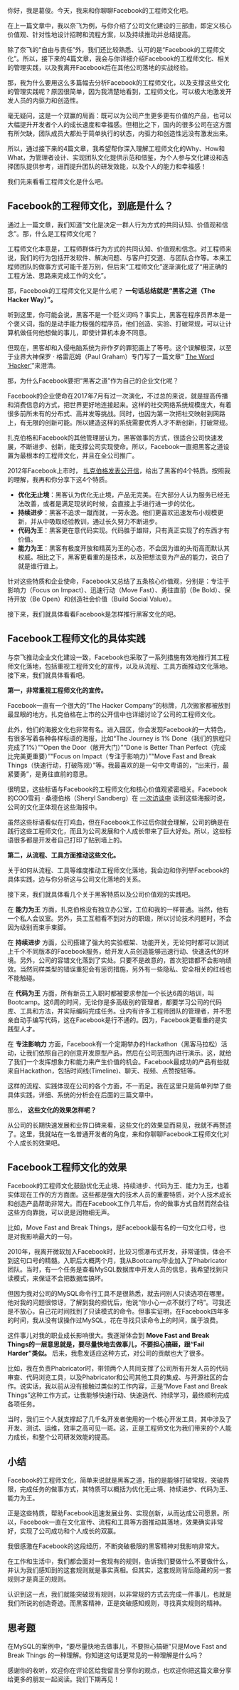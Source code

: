 你好，我是葛俊。今天，我来和你聊聊Facebook的工程师文化吧。

在上一篇文章中，我以奈飞为例，与你介绍了公司文化建设的三部曲，即定义核心价值观、针对性地设计招聘和流程方案，以及持续推动并总结提高。

除了奈飞的“自由与责任”外，我们还比较熟悉、认可的是“Facebook的工程师文化”。所以，接下来的4篇文章，我会与你详细介绍Facebook的工程师文化、相关的管理实践，以及我离开Facebook后在其他公司落地的实战经验。

那，我为什么要用这么多篇幅去分析Facebook的工程师文化，以及支撑这些文化的管理实践呢？原因很简单，因为我清楚地看到，工程师文化，可以极大地激发开发人员的内驱力和创造性。

毫无疑问，这是一个双赢的局面：既可以为公司产生更多更有价值的产品，也可以大幅提升开发者个人的成长速度和幸福感。但相比之下，国内的很多公司在这方面有所欠缺，团队成员大都处于简单执行的状态，内驱力和创造性远没有激发出来。

所以，通过接下来的4篇文章，我希望帮你深入理解工程师文化的Why、How和What，为管理者设计、实现团队文化提供示范和借鉴，为个人参与文化建设和选择团队提供参考，进而提升团队的研发效能，以及个人的能力和幸福感！

我们先来看看工程师文化是什么吧。

## Facebook的工程师文化，到底是什么？

通过上一篇文章，我们知道“文化是决定一群人行为方式的共同认知、价值观和信念”。那，什么是工程师文化呢？

工程师文化本意是，工程师群体行为方式的共同认知、价值观和信念。对工程师来说，我们的行为包括开发软件、解决问题、与客户打交道、与团队合作等。本来工程师团队的做事方式可能千差万别，但后来“工程师文化”逐渐演化成了“用正确的工程方法、思路来完成工作的文化”。

那，Facebook的工程师文化又是什么呢？ **一句话总结就是“黑客之道（The Hacker Way）”。**

听到这里，你可能会说，黑客不是一个贬义词吗？事实上，黑客在程序员界本是一个褒义词，指的是动手能力极强的程序员，他们创造、实验、打破常规，可以让计算机做任何他想做的事儿，即使计算机本身不同意。

但现在，黑客却和入侵电脑系统为非作歹的罪犯画上了等号。这个误解极深，以至于业界大神保罗 · 格雷厄姆（Paul Graham）专门写了一篇文章“ [The Word ‘Hacker’](http://www.paulgraham.com/gba.html)”来澄清。

那，为什么Facebook要把“黑客之道”作为自己的企业文化呢？

Facebook的企业使命在2017年7月有过一次演化，不过总的来说，就是提高传播和消费信息的方式，把世界更好地连接起来。这样的社交网络系统规模庞大，有着很多前所未有的分布式、高并发等挑战。同时，也因为第一次把社交映射到网路上，有无限的创新可能。所以建造这样的系统需要优秀人才不断创新，打破常规。

扎克伯格和Facebook的其他管理层认为，黑客做事的方式，很适合公司快速发展，不断进步、创新，能支撑公司实现使命。所以，Facebook一直把黑客之道设置为最根本的工程师文化，并且在全公司推广。

2012年Facebook上市时， [扎克伯格发表公开信](https://www.wired.com/2012/02/zuck-letter/)，给出了黑客的4个特质。按照我的理解，我再和你分享下这4个特质。

- **优化无止境**：黑客认为优化无止境，产品无完美。在大部分人认为服务已经无法改善，或者是满足现状的时候，会直接上手进行进一步的优化。
- **持续进步**：黑客不追求一蹴而就，一劳永逸。他们更喜欢迅速发布小规模更新，并从中吸取经验教训，通过长久努力不断进步。
- **代码为王**：黑客更在意代码实现。代码胜于雄辩，只有真正实现了的东西才有价值。
- **能力为王**：黑客有极度开放和精英为王的心态，不会因为谁的头衔高而默认其权威。相比之下，黑客更看重的是技术，以及把想法变为产品的能力，说白了就是谁行谁上。

针对这些特质和企业使命，Facebook又总结了五条核心价值观，分别是：专注于影响力（Focus on Impact）、迅速行动（Move Fast）、勇往直前（Be Bold）、保持开放（Be Open）和创造社会价值（Build Social Value）。

接下来，我们就具体看看Facebook是怎样推行黑客文化的吧。

## Facebook工程师文化的具体实践

与奈飞推动企业文化建设一致，Facebook也采取了一系列措施有效地推行其工程师文化落地，包括重视工程师文化的宣传，以及从流程、工具方面推动文化落地。接下来，我们就具体看看吧。

**第一，非常重视工程师文化的宣传。**

Facebook一直有一个很大的“The Hacker Company”的标牌，几次搬家都被放到最显眼的地方。扎克伯格在上市的公开信中也详细讨论了公司的工程师文化。

此外，他们的海报文化也非常有名。进入园区，你会发现Facebook的一大特色，有很多写着各种各样标语的海报，比如“The Journey is 1% Done（我们的旅程只完成了1%）”“Open the Door（敞开大门）”“Done is Better Than Perfect（完成比完美更重要）”“Focus on Impact（专注于影响力）”“Move Fast and Break Things（快速行动，打破陈规）”等。我最喜欢的是一句中文粤语的，“出来行，最紧要勇”，是勇往直前的意思。

很明显，这些标语与Facebook的工程师文化和核心价值观紧密相关。Facebook的COO雪莉 · 桑德伯格（Sheryl Sandberg）在 [一次访谈中](https://techcrunch.com/2012/01/19/sheryl-sandberg-valley-girl/) 谈到这些海报时说，公司的文化正体现在这些海报中。

虽然这些标语看似在打鸡血，但在Facebook工作过后你就会理解，公司的确是在践行这些工程师文化，而且为公司发展和个人成长带来了巨大好处。所以，这些标语很多都是开发者自己打印了贴到墙上的。

**第二，从流程、工具方面推动这些文化。**

关于如何从流程、工具等维度推动工程师文化落地，我会边和你列举Facebook的具体实践，边与你分析这与公司文化落地的关系。

接下来，我们就具体看几个关于黑客特质以及公司价值观的实践吧。

在 **能力为王** 方面，扎克伯格没有独立办公室，工位和我的一样普通。当然，他有一个私人会议室。另外，员工互相看不到对方的职级，所以讨论技术问题时，不会因为级别而束手束脚。

在 **持续进步** 方面，公司搭建了强大的实验框架、功能开关，无论何时都可以测试上千个不同版本的Facebook服务，给开发人员创造能够迅速行动、快速迭代的环境。另外，公司的容错文化落到了实处。只要不是故意的，首次犯错都不会影响绩效。当然同样类型的错误重犯会有惩罚措施，另外有一些隐私、安全相关的红线也不能触碰。

在 **代码为王** 方面，所有新员工入职时都被要求参加一个长达6周的培训，叫Bootcamp。这6周的时间，无论你是多高级别的管理者，都要学习公司的代码库、工具和方法，并实际编码完成任务。业内有许多工程师团队的管理者，并不愿亲自动手编写代码，这在Facebook是行不通的。因为，Facebook更看重的是实践型人才。

在 **专注影响力** 方面，Facebook有一个定期举办的Hackathon（黑客马拉松）活动，让我们依照自己的创意开发原型产品，然后在公司范围内进行演示。这，就给了我们一个发挥想象力和能力来产生价值的机会。Facebook最成功的产品有些就来自Hackathon，包括时间线(Timeline)、聊天、视频、点赞按钮等。

这样的流程、实践体现在公司的各个方面，不一而足。我在这里只是简单列举了些具体实践，详细、系统的分析会在后面的三篇文章中。

那么， **这些文化的效果怎样呢？**

从公司的长期快速发展和业界口碑来看，这些文化的效果显而易见，我就不再赘述了。这里，我就站在一名普通开发者的角度，来和你聊聊Facebook工程师文化对个人成长的效果吧。

## Facebook工程师文化的效果

Facebook的工程师文化鼓励优化无止境、持续进步、代码为王、能力为王，也着实体现在工作的方方面面。这些都是强大的技术人员的重要特质，对个人技术成长和创造产品帮助非常大。而在Facebook工作几年后，你的做事方式自然而然会往这些方向靠拢，可以说是润物细无声。

比如，Move Fast and Break Things，是Facebook最有名的一句文化口号，也是对我影响最大的一句。

2010年，我离开微软加入Facebook时，比较习惯瀑布式开发，非常谨慎，体会不到这句口号的精髓。入职后大概两个月，我从Bootcamp毕业加入了Phabricator团队。当时，有一个任务是查看MySQL数据库中开发人员的信息，我希望找到只读模式，来保证不会把数据库搞坏。

但因为我对公司的MySQL命令行工具不是很熟悉，就去问别人只读选项在哪里。他对我的问题很惊讶，了解到我的担忧后，他说“你小心一点不就行了吗”。可我还是不放心，自己花时间找到了只读模式的命令。但事实证明，在Facebook四年多的时间，我从没有误操作过MySQL，花在寻找只读命令上的时间，属于浪费。

这件事儿对我的职业成长影响很大。我逐渐体会到 **Move Fast and Break Things的一层意思就是，要尽量快地去做事儿，不要担心搞砸，跟“Fail Harder”类似。** 后来，我愈发适应这种方式，对公司的贡献也大了很多。

比如，我在负责Phabricator时，带领两个人共同支撑了公司所有开发人员的代码审查、代码浏览工具，以及Phabricator和公司其他工具的集成、与开源社区的合作。说实话，我以前从没有接触过类似的工作内容，正是“Move Fast and Break Things”这种工作方式，让我能够快速行动、快速迭代、持续学习，最终顺利完成各项任务。

当时，我们三个人就支撑起了几千名开发者使用的一个核心开发工具，其中涉及了开发、测试、运维，效率之高可见一斑。这，正是工程师文化为我们带来的个人能力成长，和整个公司研发效能的提高。

## 小结

Facebook的工程师文化，简单来说就是黑客之道，指的是能够打破常规，突破界限，完成任务的做事方式，其特质可以概括为优化无止境、持续进步、代码为王、能力为王。

正是这些特质，帮助Facebook迅速发展业务、实现创新，从而达成公司愿景。所以，Facebook一直在文化宣传、流程和工具等方面推动其落地，效果确实非常好，实现了公司成功和个人成长的双赢。

我很感激在Facebook的这段经历，不断突破极限的黑客精神对我影响非常大。

在工作和生活中，我们都会面对一套现有的规则，告诉我们要做什么不要做什么，并认为我们感知到的这套规则就是事实真相。但其实，这套规则背后隐藏的另一套规则才是真正的规则。

认识到这一点，我们就能突破现有规则，以非常规的方式去完成一件事儿，也就是我们所说的创造奇迹。而黑客精神，正是突破感知规则，寻找真实规则的精神。

## 思考题

在MySQL的案例中，“要尽量快地去做事儿，不要担心搞砸”只是Move Fast and Break Things 的一种理解。你知道这句话更常见的一种理解是什么吗？

感谢你的收听，欢迎你在评论区给我留言分享你的观点，也欢迎你把这篇文章分享给更多的朋友一起阅读。我们下期再见！